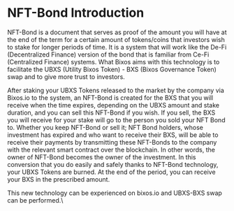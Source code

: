 # NFT-Bond Introduction

NFT-Bond is a document that serves as proof of the amount you will have at the end of the term for a certain amount of tokens/coins that investors wish to stake for longer periods of time. It is a system that will work like the De-Fi (Decentralized Finance) version of the bond that is familiar from Ce-Fi (Centralized Finance) systems. What Bixos aims with this technology is to facilitate the UBXS (Utility Bixos Token) - BXS (Bixos Governance Token) swap and to give more trust to investors.

After staking your UBXS Tokens released to the market by the company via Bixos.io to the system, an NFT-Bond is created for the BXS that you will receive when the time expires, depending on the UBXS amount and stake duration, and you can sell this NFT-Bond if you wish. If you sell, the BXS you will receive for your stake will go to the person you sold your NFT Bond to. Whether you keep NFT-Bond or sell it; NFT Bond holders, whose investment has expired and who want to receive their BXS, will be able to receive their payments by transmitting these NFT-Bonds to the company with the relevant smart contract over the blockchain. In other words, the owner of NFT-Bond becomes the owner of the investment. In this conversion that you do easily and safely thanks to NFT-Bond technology, your UBXS Tokens are burned. At the end of the period, you can receive your BXS in the prescribed amount.

This new technology can be experienced on bixos.io and UBXS-BXS swap can be performed.\
